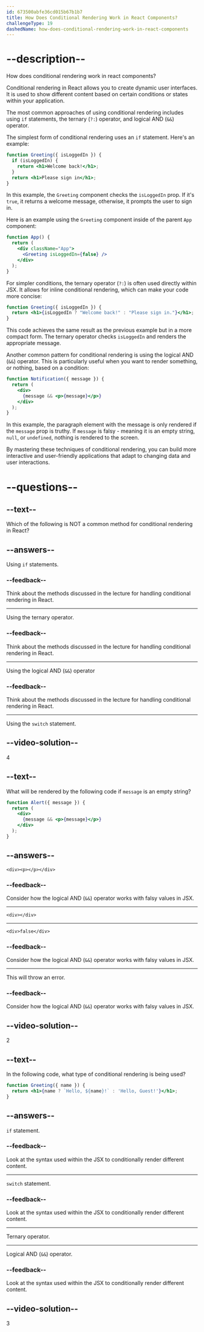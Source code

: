 ```yaml
---
id: 673500abfe36cd015b67b1b7
title: How Does Conditional Rendering Work in React Components?
challengeType: 19
dashedName: how-does-conditional-rendering-work-in-react-components
---
```


# --description--

How does conditional rendering work in react components?

Conditional rendering in React allows you to create dynamic user interfaces. It is used to show different content based on certain conditions or states within your application.

The most common approaches of using conditional rendering includes using `if` statements, the ternary (`?:`) operator, and logical AND (`&&`) operator.

The simplest form of conditional rendering uses an `if` statement. Here's an example:

```jsx
function Greeting({ isLoggedIn }) {
  if (isLoggedIn) {
    return <h1>Welcome back!</h1>;
  }
  return <h1>Please sign in</h1>;
}
```

In this example, the `Greeting` component checks the `isLoggedIn` prop. If it's `true`, it returns a welcome message, otherwise, it prompts the user to sign in.

Here is an example using the `Greeting` component inside of the parent `App` component:

```jsx
function App() {
  return (
    <div className="App">
      <Greeting isLoggedIn={false} />
    </div>
  );
}
```

For simpler conditions, the ternary operator (`?:`) is often used directly within JSX. It allows for inline conditional rendering, which can make your code more concise:

```jsx
function Greeting({ isLoggedIn }) {
  return <h1>{isLoggedIn ? "Welcome back!" : "Please sign in."}</h1>;
}
```

This code achieves the same result as the previous example but in a more compact form. The ternary operator checks `isLoggedIn` and renders the appropriate message.

Another common pattern for conditional rendering is using the logical AND (`&&`) operator. This is particularly useful when you want to render something, or nothing, based on a condition:

```jsx
function Notification({ message }) {
  return (
    <div>
      {message && <p>{message}</p>}
    </div>
  );
}
```

In this example, the paragraph element with the message is only rendered if the `message` prop is truthy. If `message` is falsy - meaning it is an empty string, `null`, or `undefined`, nothing is rendered to the screen.

By mastering these techniques of conditional rendering, you can build more interactive and user-friendly applications that adapt to changing data and user interactions.

# --questions--

## --text--

Which of the following is NOT a common method for conditional rendering in React?

## --answers--

Using `if` statements.

### --feedback--

Think about the methods discussed in the lecture for handling conditional rendering in React.

---

Using the ternary operator.

### --feedback--

Think about the methods discussed in the lecture for handling conditional rendering in React.

---

Using the logical AND (`&&`) operator

### --feedback--

Think about the methods discussed in the lecture for handling conditional rendering in React.

---

Using the `switch` statement.

## --video-solution--

4

## --text--

What will be rendered by the following code if `message` is an empty string?

```jsx
function Alert({ message }) {
  return (
    <div>
      {message && <p>{message}</p>}
    </div>
  );
}
```

## --answers--

`<div><p></p></div>`

### --feedback--

Consider how the logical AND (`&&`) operator works with falsy values in JSX.

---

`<div></div>`

---

`<div>false</div>`

### --feedback--

Consider how the logical AND (`&&`) operator works with falsy values in JSX.

---

This will throw an error.

### --feedback--

Consider how the logical AND (`&&`) operator works with falsy values in JSX.

## --video-solution--

2

## --text--

In the following code, what type of conditional rendering is being used?

```jsx
function Greeting({ name }) {
  return <h1>{name ? `Hello, ${name}!` : 'Hello, Guest!'}</h1>;
}
```

## --answers--

`if` statement.

### --feedback--

Look at the syntax used within the JSX to conditionally render different content.

---

`switch` statement.

### --feedback--

Look at the syntax used within the JSX to conditionally render different content.

---

Ternary operator.

---

Logical AND (`&&`) operator.

### --feedback--

Look at the syntax used within the JSX to conditionally render different content.

## --video-solution--

3
